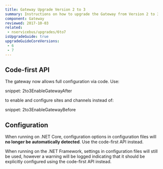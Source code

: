 ```yaml
---
title: Gateway Upgrade Version 2 to 3
summary: Instructions on how to upgrade the Gateway from Version 2 to 3.
component: Gateway
reviewed: 2017-10-03
related:
 - nservicebus/upgrades/6to7
isUpgradeGuide: true
upgradeGuideCoreVersions:
 - 6
 - 7
---
```


## Code-first API

The gateway now allows full configuration via code. Use:

snippet: 2to3EnableGatewayAfter

to enable and configure sites and channels instead of:

snippet: 2to3EnableGatewayBefore

## Configuration

When running on .NET Core, configuration options in configuration files will **no longer be automatically detected**. Use the code-first API instead.

When running on the .NET Framework, settings in configuration files will still be used, however a warning will be logged indicating that it should be explicitly configured using the code-first API instead.
